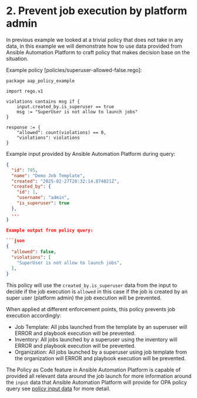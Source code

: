 # 2. Prevent job execution by platform admin

In previous example we looked at a trivial policy that does not take in any data, in this example we will demonstrate how to use data provided from Ansible Automation Platform to craft policy that makes decision base on the situation.


Example policy [policies/superuser-allowed-false.rego]:

```rego
package aap_policy_example

import rego.v1

violations contains msg if {
    input.created_by.is_superuser == true
    msg := "SuperUser is not allow to launch jobs"
}

response := {
    "allowed": count(violations) == 0,
    "violations": violations
}
```

Example input provided by Ansible Automation Platform during query:

```json
{
  "id": 785,
  "name": "Demo Job Template",
  "created": "2025-02-27T20:32:14.874821Z",
  "created_by": {
    "id": 1,
    "username": "admin",
    "is_superuser": true
  },
  ...
}

Example output from policy query:

```json
{
  "allowed": false,
  "violations": [
    "SuperUser is not allow to launch jobs",
  ],
}
```

This policy will use the `created_by.is_superuser` data from the input to decide if the job execution is `allowed` in this case if the job is created by an super user (platform admin) the job execution will be prevented.

When applied at different enforcement points, this policy prevents job execution accordingly:

- Job Template: All jobs launched from the template by an superuser will ERROR and playbook execution will be prevented.
- Inventory: All jobs launched by a superuser using the inventory will ERROR and playbook execution will be prevented.
- Organization: All jobs launched by a superuser using job template from the organization will ERROR and playbook execution will be prevented.

The Policy as Code feature in Ansible Automation Platform is capable of provided all relevant data around the job launch for more information around the `input` data that Ansible Automation Platform will provide for OPA policy query see [policy input data](POLICY_OUTPUT_DATA.md) for more detail.

